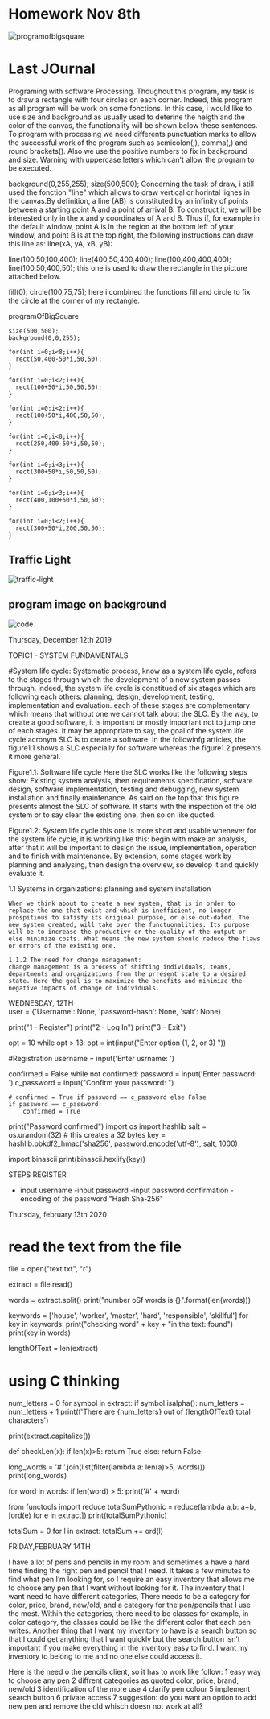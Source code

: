 # Homework Nov 8th

![programofbigsquare](programOfBigSquare.png)

# Last JOurnal

Programing with software Processing. Thoughout this program, my task is to draw a rectangle with four circles on each corner. Indeed, this program as all program will be work on some fonctions. In this case, i would like to use size and background as usually used to deterine the heigth and the color of the canvas, the functionality will be shown below these sentences. To program with processing we need differents punctuation marks to allow the successful work of the program such as semicolon(;), comma(,) and round brackets(). Also we use the positive numbers to fix in background and size. Warning with uppercase letters which can't allow the program to be executed.

background(0,255,255);
size(500,500);
Concerning the task of draw, i still used the fonction "line" which allows to draw vertical or horintal lignes in the canvas.By definition, a line (AB) is constituted by an infinity of points between a starting point A and a point of arrival B. To construct it, we will be interested only in the x and y coordinates of A and B. Thus if, for example in the default window, point A is in the region at the bottom left of your window, and point B is at the top right, the following instructions can draw this line as: line(xA, yA, xB, yB):

line(100,50,100,400);
line(400,50,400,400);
line(100,400,400,400);
line(100,50,400,50);
this one is used to draw the rectangle in the picture attached below.

fill(0);
circle(100,75,75);
here i combined the functions fill and circle to fix the circle at the corner of my rectangle.

programOfBigSquare

```
size(500,500);
background(0,0,255);

for(int i=0;i<8;i++){
  rect(50,400-50*i,50,50);
}

for(int i=0;i<2;i++){
  rect(100+50*i,50,50,50);
}

for(int i=0;i<2;i++){
  rect(100+50*i,400,50,50);
}

for(int i=0;i<8;i++){
  rect(250,400-50*i,50,50);
}

for(int i=0;i<3;i++){
  rect(300+50*i,50,50,50);
}

for(int i=0;i<3;i++){
  rect(400,100+50*i,50,50);
}

for(int i=0;i<2;i++){
  rect(300+50*i,200,50,50);
}
```
## Traffic Light
![traffic-light](traffic-light.png)


## program image on background
![code](code.png)



Thursday, December 12th 2019

TOPIC1 - SYSTEM FUNDAMENTALS

#System life cycle:
  Systematic process, know as a system life cycle, refers to the stages through which the development of a new system passes through. indeed, the system life cycle is constitued of six stages which are following each others: planning, design, development, testing, implementation and evaluation. each of these stages are complementary which means that without one we cannot talk about the SLC. By the way, to create a good software, it is important or mostly important not to jump one of each stages. It may be appropriate to say, the goal of the system life cycle acronym SLC is to create a software. In the followinfg articles, the figure1.1 shows a SLC especially for software whereas the figure1.2 presents it more general.
  
  Figure1.1: Software life cycle
    Here the SLC works like the following steps show: Existing system analysis, then requirements specification, software design, software implementation, testing and debugging, new system installation and finally maintenance. As said on the top that this figure presents almost the SLC of software. It starts with the inspection of the old system or to say clear the existing one, then so on like quoted.
    
Figure1.2: System life cycle
  this one is more short and usable whenever for the system life cycle, it is working like this: begin with make an analysis, after that it will be important to design the issue, implementation, operation and to finish with maintenance. By extension, some stages work by planning and analysing, then design the overview, so develop it and quickly evaluate it.
  
  1.1 Systems in organizations:
    planning and system installation
    
    When we think about to create a new system, that is in order to replace the one that exist and which is inefficient, no longer prospitious to satisfy its original purpose, or else out-dated. The new system created, will take over the functuonalities. Its purpose will be to increase the productivy or the quality of the output or else minimize costs. What means the new system should reduce the flaws or errors of the existing one.  
    
    1.1.2 The need for change management:
    change management is a process of shifting individuals, teams, departments and organizations from the prresent state to a desired state. Here the goal is to maximize the benefits and minimize the negative impacts of change on individuals.
    
    
 WEDNESDAY, 12TH   
  user = {'Username': None, 'password-hash': None, 'salt': None}

print("1 - Register")
print("2 - Log In")
print("3 - Exit")

opt = 10
while opt > 13:
    opt = int(input("Enter option (1, 2, or 3) "))

#Registration
username = input('Enter usrname: ')

confirmed = False
while not confirmed:
    password = input('Enter password: ')
    c_password = input("Confirm your password: ")

    # confirmed = True if password == c_password else False
    if password == c_password:
        confirmed = True

print("Password confirmed")
import os
import hashlib
salt = os.urandom(32) # this creates a 32 bytes
key = hashlib.pbkdf2_hmac('sha256', password.encode('utf-8'), salt, 1000)

import binascii
print(binascii.hexlify(key))

STEPS REGISTER
- input username
-input password
-input password confirmation
-encoding of the password
  "Hash Sha-256"
  
  
Thursday, february 13th 2020


# read the text from the file
file = open("text.txt", "r")

extract = file.read()

words = extract.split()
print("number oSf words is {}".format(len(words)))


keywords = ['house', 'worker', 'master', 'hard', 'responsible', 'skillful']
for key in keywords:
    print("checking word" + key + "in the text: found")
    print(key in words)

lengthOfText = len(extract)
# using C thinking
num_letters = 0
for symbol in extract:
    if symbol.isalpha():
        num_letters = num_letters + 1
print(f'There are  {num_letters} out of {lengthOfText} total characters')

print(extract.capitalize())

def checkLen(x):
    if len(x)>5:
        return True
    else:
        return False

long_words = '# '.join(list(filter(lambda a: len(a)>5, words)))
print(long_words)

for word in words:
    if len(word) > 5:
        print('#' + word)

from functools import reduce
totalSumPythonic = reduce(lambda a,b: a+b, [ord(e) for e in extract])
print(totalSumPythonic)

totalSum = 0
for l in extract:
    totalSum += ord(l)
    
    
FRIDAY,FEBRUARY 14TH

I have a lot of pens and pencils in my room and sometimes a have a hard time finding the right pen and pencil that I need. It takes a few minutes to find what pen I’m looking for, so I require an easy inventory that allows me to choose any pen that I want without looking for it. The inventory that I want need to have different categories, There needs to be a category for color, price, brand, new/old, and a category for the pen/pencils that I use the most. Within the categories, there need to be classes for example, in color category, the classes could be like the different color that each pen writes. Another thing that I want my inventory to have is a search button so that I could get anything that I want quickly but the search button isn’t important if you make everything in the inventory easy to find. I want my inventory to belong to me and no one else could access it. 

Here is the need o the pencils client, so it has to work like follow:
1 easy way to choose any pen
2 diffrent categories as quoted color, price, brand, new/old
3 identification of the more use
4 clarify pen colour
5 implement search button
6 private access
7 suggestion: do you want an option to add new pen and remove the old whisch doesn not work at all?
